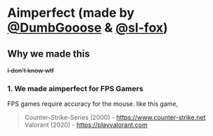 # Aimperfect (made by <a href="https://github.com/DumbGooose">@DumbGooose</a> & <a href="https://github.com/sl-fox">@sl-fox</a>)
## Why we made this
~~I don't know wtf~~
### 1. We made aimperfect for FPS Gamers
FPS games require accuracy for the mouse. like this game,
>Counter-Strike-Series (2000) - https://www.counter-strike.net
>Valorant (2020) - https://playvalorant.com
  
